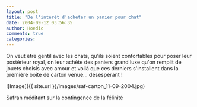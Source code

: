 ```yaml
---
layout: post
title: "De l'intérêt d'acheter un panier pour chat"
date: 2004-09-12 03:56:35
author: Hoedic
comments: true
categories: 
---
```



On veut être gentil avec les chats, qu'ils soient confortables pour poser leur postérieur royal, on leur achète des paniers grand luxe qu'on remplit de jouets choisis avec amour et voilà que ces derniers s'installent dans la première boîte de carton venue... désespérant !

![Image]({{ site.url }}/images/saf-carton_11-09-2004.jpg)
<div class="photoattrib">Safran méditant sur la contingence de la félinité</div>

